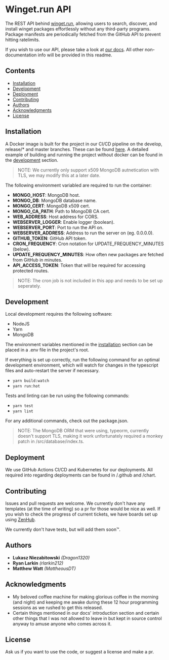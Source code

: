 # Winget.run API

The REST API behind [winget.run](https://winget.run), allowing users to search, discover, and install winget packages effortlessly without any third-party programs. Package manifests are periodically fetched from the GitHub API to prevent hitting ratelimits.

If you wish to use our API, please take a look at [our docs](https://docs.winget.run). All other non-documentation info will be provided in this readme.

## Contents
- [Installation](#installation)
- [Development](#development)
- [Deployment](#deployment)
- [Contributing](#contributing)
- [Authors](#authors)
- [Acknowledgments](#acknowledgments)
- [License](#license)

## Installation

A Docker image is built for the project in our CI/CD pipeline on the develop, release/* and master branches. These can be found [here](https://github.com/winget-run/api/packages/236685). A detailed example of building and running the project without docker can be found in the [development](#Development) section.

> NOTE: We currently only support x509 MongoDB autnetication with TLS, we may modify this at a later date.

The following environment variabled are required to run the container:
- **MONGO_HOST**: MongoDB host.
- **MONGO_DB**: MongoDB database name.
- **MONGO_CERT**: MongoDB x509 cert.
- **MONGO_CA_PATH**: Path to MongoDB CA cert.
- **WEB_ADDRESS**: Host address for CORS.
- **WEBSERVER_LOGGER**: Enable logger (boolean).
- **WEBSERVER_PORT**: Port to run the API on.
- **WEBSERVER_ADDRESS**: Address to run the server on (eg. 0.0.0.0).
- **GITHUB_TOKEN**: GitHub API token.
- **CRON_FREQUENCY**: Cron notation for UPDATE_FREQUENCY_MINUTES (below).
- **UPDATE_FREQUENCY_MINUTES**: How often new packages are fetched from GitHub in minutes.
- **API_ACCESS_TOKEN**: Token that will be required for accessing protected routes.

> NOTE: The cron job is not included in this app and needs to be set up seperately.

## Development

Local development requires the following software:
- NodeJS
- Yarn
- MongoDB

The environment variables mentioned in the [installation](#Installation) section can be placed in a .env file in the project's root.

If everything is set up correctly, run the following command for an optimal development environment, which will watch for changes in the typescript files and auto-restart the server if necessary.
- `yarn build:watch`
- `yarn run:hot`

Tests and linting can be run using the following commands:
- `yarn test`
- `yarn lint`

For any additional commands, check out the package.json.

> NOTE: The MongoDB ORM that were using, typeorm, currently doesn't support TLS, making it work unfortunately required a monkey patch in /src/database/index.ts.

## Deployment

We use GitHub Actions CI/CD and Kubernetes for our deployments. All required into regarding deployments can be found in /.github and /chart.

## Contributing

Issues and pull requests are welcome. We currently don't have any templates (at the time of writing) so a pr for those would be nice as well. If you wish to check the progress of current tickets, we have boards set up using [ZenHub](https://www.zenhub.com/).

We currently don't have tests, but will add them soon™.

## Authors

- **Lukasz Niezabitowski** *(Dragon1320)*
- **Ryan Larkin** *(rlarkin212)*
- **Matthew Watt** *(MattheousDT)*

## Acknowledgments

- My beloved coffee machine for making glorious coffee in the morning (and night) and keeping me awake during these 12 hour programming sessions as we rushed to get this released.
- Certain things mentioned in our docs' introduction section and certain other things that I was not allowed to leave in but kept in source control anyway to amuse anyone who comes across it.

## License

Ask us if you want to use the code, or suggest a license and make a pr.

